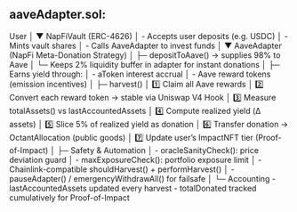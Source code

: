 ## aaveAdapter.sol:

User
 │
 ▼
NapFiVault (ERC-4626)
 │   - Accepts user deposits (e.g. USDC)
 │   - Mints vault shares
 │   - Calls AaveAdapter to invest funds
 │
 ▼
AaveAdapter (NapFi Meta-Donation Strategy)
 │
 ├─ depositToAave() → supplies 98% to Aave
 │      └─ Keeps 2% liquidity buffer in adapter for instant donations
 │
 ├─ Earns yield through:
 │      - aToken interest accrual
 │      - Aave reward tokens (emission incentives)
 │
 ├─ harvest()
 │      1️⃣ Claim all Aave rewards
 │      2️⃣ Convert each reward token → stable via Uniswap V4 Hook
 │      3️⃣ Measure totalAssets() vs lastAccountedAssets
 │      4️⃣ Compute realized yield (Δ assets)
 │      5️⃣ Slice 5% of realized yield as donation
 │      6️⃣ Transfer donation → OctantAllocation (public goods)
 │      7️⃣ Update user’s ImpactNFT tier (Proof-of-Impact)
 │
 ├─ Safety & Automation
 │      - oracleSanityCheck(): price deviation guard
 │      - maxExposureCheck(): portfolio exposure limit
 │      - Chainlink-compatible shouldHarvest() + performHarvest()
 │      - pauseAdapter() / emergencyWithdrawAll() for failsafe
 │
 └─ Accounting
        - lastAccountedAssets updated every harvest
        - totalDonated tracked cumulatively for Proof-of-Impact

